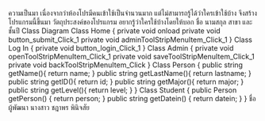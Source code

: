 ความเป็นมา
    เนื่องจากว่าห้องโปรมีคนเข้าใช้เป็นจำนวนมาก แต่ไม่สามารถรู้ได้ว่าใครเข้าใช้บ้าง จึงสร้างโปรแกรมนี้ขึ้นมา
วัตถุประสงค์ของโปรแกรม
    อยากรู้ว่าใครใช้บ้างโดยให้บอก ชื่อ นามสกุล สาขา และชั้นปี
Class Diagram
    Class Home {
        private void onload 
        private void button_submit_Click_1
        private void adminToolStripMenuItem_Click_1
    }
    Class Log In {
    private void button_login_Click_1
    }
    Class Admin {
        private void openToolStripMenuItem_Click_1
        private void saveToolStripMenuItem_Click_1
        private void backToolStripMenuItem_Click
    }
    Class Person {
        public string getName(){ return name; }
        public string getLastName(){ return lastname; }
        public string getID(){ return id; }
        public string getMajor(){ return major; }
        public string getLevel(){ return level; }
    }
    Class Student {
        public Person getPerson() { return person; }
        public string getDatein() { return datein; }
    }
ชื่อผู้พัฒนา
    นางสาว ชฎาพร พินิจสัย